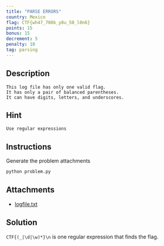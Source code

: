 ```yaml
---
title: "PARSE ERRORS"
country: Mexico
flag: CTF{wh47_700k_y0u_50_l0n6}
points: 15
bonus: 15
decrement: 5
penalty: 10
tag: parsing
---
```


## Description

```
This log file has only one valid flag.
It has only a pair of balanced parentheses.
It can have digits, letters, and underscores.
```

## Hint

```
Use regular expressions
```

## Instructions

Generate the problem attachments

```bash
python problem.py
```

## Attachments

- [logfile.txt](logfile.txt)

## Solution

`CTF{(_|\d|\w)*}\n` is one regular expression that finds the flag.
